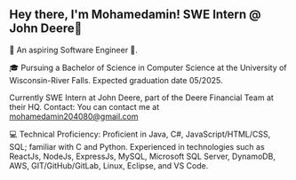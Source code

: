 ## Hey there, I'm Mohamedamin! SWE Intern @ John Deere👋

👋 An aspiring Software Engineer 🌟.

🎓 Pursuing a Bachelor of Science in Computer Science at the University of Wisconsin-River Falls. Expected graduation date 05/2025.

Currently SWE Intern at John Deere, part of the Deere Financial Team at their HQ.
Contact: You can contact me at mohamedamin204080@gmail.com

💻 Technical Proficiency: 
Proficient in Java, C#, JavaScript/HTML/CSS, SQL; familiar with C and Python. Experienced in technologies such as ReactJs, NodeJs, ExpressJs, MySQL, Microsoft SQL Server, DynamoDB, AWS,  GIT/GitHub/GitLab, Linux, Eclipse, and VS Code. 


